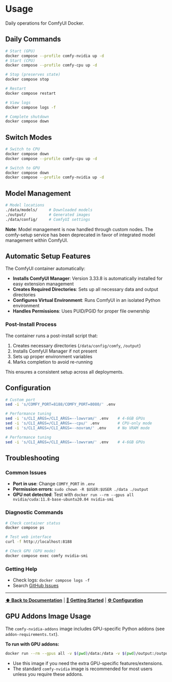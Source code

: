 # Usage

Daily operations for ComfyUI Docker.

## Daily Commands

```bash
# Start (GPU)
docker compose --profile comfy-nvidia up -d
# Start (CPU)
docker compose --profile comfy-cpu up -d

# Stop (preserves state)
docker compose stop

# Restart
docker compose restart

# View logs
docker compose logs -f

# Complete shutdown
docker compose down
```

## Switch Modes

```bash
# Switch to CPU
docker compose down
docker compose --profile comfy-cpu up -d

# Switch to GPU
docker compose down
docker compose --profile comfy-nvidia up -d
```

## Model Management

```bash
# Model locations
./data/models/     # Downloaded models
./output/          # Generated images
./data/config/     # ComfyUI settings
```

**Note**: Model management is now handled through custom nodes. The comfy-setup service has been deprecated in favor of integrated model management within ComfyUI.

## Automatic Setup Features

The ComfyUI container automatically:

- **Installs ComfyUI Manager**: Version 3.33.8 is automatically installed for easy extension management
- **Creates Required Directories**: Sets up all necessary data and output directories
- **Configures Virtual Environment**: Runs ComfyUI in an isolated Python environment
- **Handles Permissions**: Uses PUID/PGID for proper file ownership

### Post-Install Process

The container runs a post-install script that:
1. Creates necessary directories (`/data/config/comfy`, `/output`)
2. Installs ComfyUI Manager if not present
3. Sets up proper environment variables
4. Marks completion to avoid re-running

This ensures a consistent setup across all deployments.

## Configuration

```bash
# Custom port
sed -i 's/COMFY_PORT=8188/COMFY_PORT=8080/' .env

# Performance tuning
sed -i 's/CLI_ARGS=/CLI_ARGS=--lowvram/' .env    # 4-6GB GPUs
sed -i 's/CLI_ARGS=/CLI_ARGS=--cpu/' .env        # CPU-only mode
sed -i 's/CLI_ARGS=/CLI_ARGS=--novram/' .env     # No VRAM mode

# Performance tuning
sed -i 's/CLI_ARGS=/CLI_ARGS=--lowvram/' .env    # 4-6GB GPUs
```

## Troubleshooting

### Common Issues
- **Port in use**: Change `COMFY_PORT` in `.env`
- **Permission errors**: `sudo chown -R $USER:$USER ./data ./output`
- **GPU not detected**: Test with `docker run --rm --gpus all nvidia/cuda:11.8-base-ubuntu20.04 nvidia-smi`

### Diagnostic Commands
```bash
# Check container status
docker compose ps

# Test web interface
curl -f http://localhost:8188

# Check GPU (GPU mode)
docker compose exec comfy nvidia-smi
```

### Getting Help
- Check logs: `docker compose logs -f`
- Search [GitHub Issues](https://github.com/pixeloven/ComfyUI-Docker/issues)

---

**[⬆ Back to Documentation](README.md)** | **[🚀 Getting Started](GETTING_STARTED.md)** | **[⚙️ Configuration](CONFIGURATION.md)** 

## GPU Addons Image Usage

The `comfy-nvidia-addons` image includes GPU-specific Python addons (see `addon-requirements.txt`).

**To run with GPU addons:**

```bash
docker run --rm --gpus all -v $(pwd)/data:/data -v $(pwd)/output:/output -p 8188:8188 ghcr.io/pixeloven/comfyui-docker/comfy-nvidia-addons:latest
```

- Use this image if you need the extra GPU-specific features/extensions.
- The standard `comfy-nvidia` image is recommended for most users unless you require these addons. 